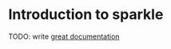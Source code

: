 # Introduction to sparkle

TODO: write [great documentation](http://jacobian.org/writing/what-to-write/)
